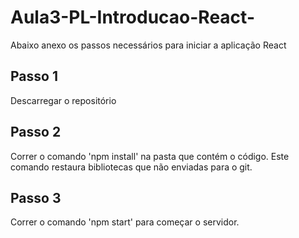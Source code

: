 # Aula3-PL-Introducao-React-
Abaixo anexo os passos necessários para iniciar a aplicação React

## Passo 1
Descarregar o repositório

## Passo 2 
Correr o comando 'npm install' na pasta que contém o código. 
Este comando restaura bibliotecas que não enviadas para o git.

## Passo 3
Correr o comando 'npm start' para começar o servidor.